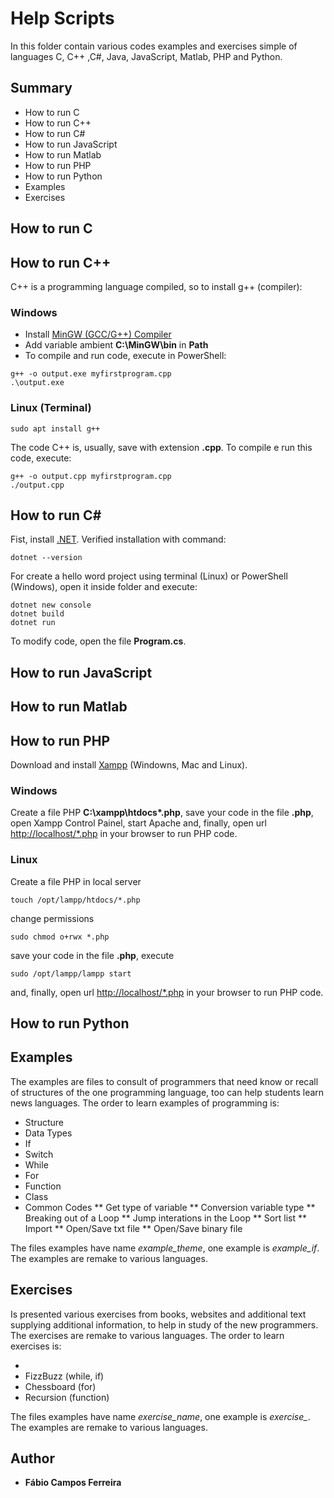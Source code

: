 # Help Scripts

In this folder contain various codes examples and exercises simple of languages C, C++ ,C#, Java, JavaScript, Matlab, PHP and Python.

## Summary

* How to run C 
* How to run C++
* How to run C#
* How to run JavaScript
* How to run Matlab
* How to run PHP
* How to run Python
* Examples
* Exercises


## How to run C

## How to run C++

C++ is a programming language compiled, so to install g++ (compiler):
### Windows
* Install [MinGW (GCC/G++) Compiler](https://sourceforge.net/projects/mingw/)
* Add variable ambient **C:\MinGW\bin** in **Path**
* To compile and run code, execute in PowerShell:
```
g++ -o output.exe myfirstprogram.cpp 
.\output.exe
```

### Linux (Terminal)
```
sudo apt install g++
```
The code C++ is, usually, save with extension **.cpp**. To compile e run this code, execute:
```
g++ -o output.cpp myfirstprogram.cpp 
./output.cpp 
```



## How to run C#

Fist, install [.NET](https://docs.microsoft.com/dotnet/core/install). Verified installation with command:
```
dotnet --version
```

For create a hello word project using terminal (Linux) or PowerShell (Windows), open it inside folder and execute:
```
dotnet new console
dotnet build
dotnet run
```
To modify code, open the file **Program.cs**.

## How to run JavaScript


## How to run Matlab


## How to run PHP

Download and install [Xampp](https://www.apachefriends.org/pt_br/download.html) (Windowns, Mac and Linux).

### Windows
Create a file PHP **C:\xampp\htdocs\*.php**, save your code in the file **.php**, open Xampp Control Painel, start Apache and, finally, open url <http://localhost/*.php> in your browser to run PHP code.

### Linux
Create a file PHP in local server
```
touch /opt/lampp/htdocs/*.php
```
change permissions
```
sudo chmod o+rwx *.php 
```
save your code in the file **.php**, execute
```
sudo /opt/lampp/lampp start
```
and, finally, open url <http://localhost/*.php> in your browser to run PHP code.

## How to run Python

## Examples

The examples are files to consult of programmers that need know or recall of structures of the one programming language, too can help students learn news languages.
The order to learn examples of programming is:

* Structure
* Data Types
* If
* Switch
* While
* For
* Function
* Class
* Common Codes
** Get type of variable
** Conversion variable type
** Breaking out of a Loop
** Jump interations in the Loop
** Sort list
** Import 
** Open/Save txt file
** Open/Save binary file



The files examples have name *example_theme*, one example is *example_if*. The examples are remake to various languages.

## Exercises

Is presented various exercises from books, websites and additional text supplying additional information, to help in study of the new programmers. The exercises are remake to various languages.
The order to learn exercises is:

*
* FizzBuzz (while, if)
* Chessboard (for)
* Recursion (function)

The files examples have name *exercise_name*, one example is *exercise_*. The examples are remake to various languages.

## Author

* **Fábio Campos Ferreira**
